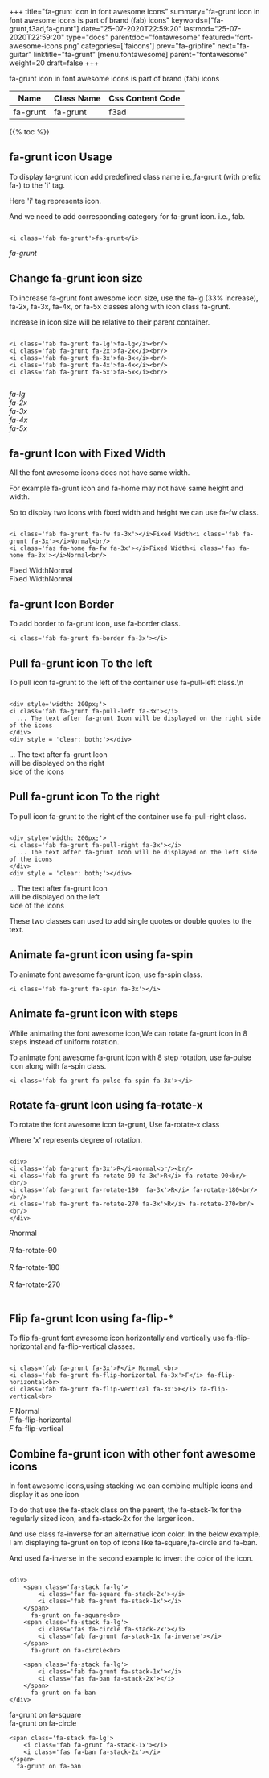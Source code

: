 +++
title="fa-grunt icon in font awesome icons"
summary="fa-grunt icon in font awesome icons is part of brand (fab) icons"
keywords=["fa-grunt,f3ad,fa-grunt"]
date="25-07-2020T22:59:20"
lastmod="25-07-2020T22:59:20"
type="docs"
parentdoc="fontawesome"
featured='font-awesome-icons.png'
categories=['faicons']
prev="fa-gripfire"
next="fa-guitar"
linktitle="fa-grunt"
[menu.fontawesome]
parent="fontawesome"
weight=20
draft=false
+++


fa-grunt icon in font awesome icons is part of brand (fab) icons

<div class='table-responsive'><table class='table'><thead><tr><th>Name</th><th>Class Name</th><th>Css Content Code</th></tr></thead><tbody><tr><td>fa-grunt</td><td>fa-grunt</td><td>f3ad</td></tr></tbody></table></div>


{{% toc %}}


## fa-grunt icon Usage

To display fa-grunt icon add predefined class name i.e.,fa-grunt (with prefix fa-) to the 'i' tag.

Here 'i' tag represents icon.

And we need to add corresponding category for fa-grunt icon. i.e., fab.


```

<i class='fab fa-grunt'>fa-grunt</i>
```

<i class='fab fa-grunt'>fa-grunt</i>




## Change fa-grunt icon size
To increase fa-grunt font awesome icon size, use the fa-lg (33% increase), fa-2x, fa-3x, fa-4x, or fa-5x classes along with icon class fa-grunt.

Increase in icon size will be relative to their parent container. 

```

<i class='fab fa-grunt fa-lg'>fa-lg</i><br/>
<i class='fab fa-grunt fa-2x'>fa-2x</i><br/>
<i class='fab fa-grunt fa-3x'>fa-3x</i><br/>
<i class='fab fa-grunt fa-4x'>fa-4x</i><br/>
<i class='fab fa-grunt fa-5x'>fa-5x</i><br/>
            
```

<i class='fab fa-grunt fa-lg'>fa-lg</i><br/>
<i class='fab fa-grunt fa-2x'>fa-2x</i><br/>
<i class='fab fa-grunt fa-3x'>fa-3x</i><br/>
<i class='fab fa-grunt fa-4x'>fa-4x</i><br/>
<i class='fab fa-grunt fa-5x'>fa-5x</i><br/>
            



## fa-grunt Icon with Fixed Width 

All the font awesome icons does not have same width.

For example fa-grunt icon and fa-home may not have same height and width.

So to display two icons with fixed width and height we can use fa-fw class.


```

<i class='fab fa-grunt fa-fw fa-3x'></i>Fixed Width<i class='fab fa-grunt fa-3x'></i>Normal<br/>
<i class='fas fa-home fa-fw fa-3x'></i>Fixed Width<i class='fas fa-home fa-3x'></i>Normal<br/>
```

<i class='fab fa-grunt fa-fw fa-3x'></i>Fixed Width<i class='fab fa-grunt fa-3x'></i>Normal<br/>
<i class='fas fa-home fa-fw fa-3x'></i>Fixed Width<i class='fas fa-home fa-3x'></i>Normal<br/>



## fa-grunt Icon Border 

To add border to fa-grunt icon, use fa-border class.


```
<i class='fab fa-grunt fa-border fa-3x'></i>

```
<i class='fab fa-grunt fa-border fa-3x'></i>





## Pull fa-grunt icon To the left

To pull icon fa-grunt to the left of the container use fa-pull-left class.\n

```

<div style='width: 200px;'>
<i class='fab fa-grunt fa-pull-left fa-3x'></i>
  ... The text after fa-grunt Icon will be displayed on the right side of the icons
</div>
<div style = 'clear: both;'></div>
```

<div style='width: 200px;'>
<i class='fab fa-grunt fa-pull-left fa-3x'></i>
  ... The text after fa-grunt Icon will be displayed on the right side of the icons
</div>
<div style = 'clear: both;'></div>




## Pull fa-grunt icon To the right
To pull icon fa-grunt to the right of the container use fa-pull-right class.

```

<div style='width: 200px;'>
<i class='fab fa-grunt fa-pull-right fa-3x'></i>
  ... The text after fa-grunt Icon will be displayed on the left side of the icons
</div>
<div style = 'clear: both;'></div>
```

<div style='width: 200px;'>
<i class='fab fa-grunt fa-pull-right fa-3x'></i>
  ... The text after fa-grunt Icon will be displayed on the left side of the icons
</div>
<div style = 'clear: both;'></div>

These two classes can used to add single quotes or double quotes to the text.


## Animate fa-grunt icon using fa-spin
To animate font awesome fa-grunt icon, use fa-spin class.

```
<i class='fab fa-grunt fa-spin fa-3x'></i>
```
<i class='fab fa-grunt fa-spin fa-3x'></i>




## Animate fa-grunt icon with steps
While animating the font awesome icon,We can rotate fa-grunt icon in 8 steps instead of uniform rotation.

To animate font awesome fa-grunt icon with 8 step rotation, use fa-pulse icon along with fa-spin class.


```
<i class='fab fa-grunt fa-pulse fa-spin fa-3x'></i>

```
<i class='fab fa-grunt fa-pulse fa-spin fa-3x'></i>





## Rotate fa-grunt Icon using fa-rotate-x
To rotate the font awesome icon fa-grunt, Use fa-rotate-x class

Where 'x' represents degree of rotation.


```

<div>
<i class='fab fa-grunt fa-3x'>R</i>normal<br/><br/>
<i class='fab fa-grunt fa-rotate-90 fa-3x'>R</i> fa-rotate-90<br/><br/> 
<i class='fab fa-grunt fa-rotate-180  fa-3x'>R</i> fa-rotate-180<br/><br/> 
<i class='fab fa-grunt fa-rotate-270 fa-3x'>R</i> fa-rotate-270<br/><br/>
</div>
```

<div>
<i class='fab fa-grunt fa-3x'>R</i>normal<br/><br/>
<i class='fab fa-grunt fa-rotate-90 fa-3x'>R</i> fa-rotate-90<br/><br/> 
<i class='fab fa-grunt fa-rotate-180  fa-3x'>R</i> fa-rotate-180<br/><br/> 
<i class='fab fa-grunt fa-rotate-270 fa-3x'>R</i> fa-rotate-270<br/><br/>
</div>




## Flip fa-grunt Icon using fa-flip-*
To flip fa-grunt font awesome icon horizontally and vertically use fa-flip-horizontal and fa-flip-vertical classes. 

```

<i class='fab fa-grunt fa-3x'>F</i> Normal <br>
<i class='fab fa-grunt fa-flip-horizontal fa-3x'>F</i> fa-flip-horizontal<br>
<i class='fab fa-grunt fa-flip-vertical fa-3x'>F</i> fa-flip-vertical<br>
```

<i class='fab fa-grunt fa-3x'>F</i> Normal <br>
<i class='fab fa-grunt fa-flip-horizontal fa-3x'>F</i> fa-flip-horizontal<br>
<i class='fab fa-grunt fa-flip-vertical fa-3x'>F</i> fa-flip-vertical<br>




## Combine fa-grunt icon with other font awesome icons
In font awesome icons,using stacking we can combine multiple icons and display it as one icon 

To do that use the fa-stack class on the parent, the fa-stack-1x for the regularly sized icon, and fa-stack-2x for the larger icon.

And use class fa-inverse for an alternative icon color. 
In the below example, I am displaying fa-grunt on top of icons like fa-square,fa-circle and fa-ban.

And used fa-inverse in the second example to invert the color of the icon.

```

<div>
    <span class='fa-stack fa-lg'>
        <i class='far fa-square fa-stack-2x'></i>
        <i class='fab fa-grunt fa-stack-1x'></i>
    </span>
      fa-grunt on fa-square<br>
    <span class='fa-stack fa-lg'>
        <i class='fas fa-circle fa-stack-2x'></i>
        <i class='fab fa-grunt fa-stack-1x fa-inverse'></i>
    </span>
      fa-grunt on fa-circle<br>

    <span class='fa-stack fa-lg'>
        <i class='fab fa-grunt fa-stack-1x'></i>
        <i class='fas fa-ban fa-stack-2x'></i>
    </span>
      fa-grunt on fa-ban
</div>
```

<div>
    <span class='fa-stack fa-lg'>
        <i class='far fa-square fa-stack-2x'></i>
        <i class='fab fa-grunt fa-stack-1x'></i>
    </span>
      fa-grunt on fa-square<br>
    <span class='fa-stack fa-lg'>
        <i class='fas fa-circle fa-stack-2x'></i>
        <i class='fab fa-grunt fa-stack-1x fa-inverse'></i>
    </span>
      fa-grunt on fa-circle<br>

    <span class='fa-stack fa-lg'>
        <i class='fab fa-grunt fa-stack-1x'></i>
        <i class='fas fa-ban fa-stack-2x'></i>
    </span>
      fa-grunt on fa-ban
</div>






